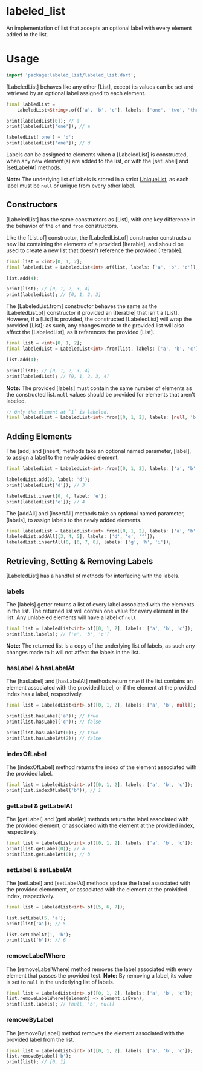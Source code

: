 # labeled_list

An implementation of list that accepts an optional label with
every element added to the list.

# Usage

```dart
import 'package:labeled_list/labeled_list.dart';
```

[LabeledList] behaves like any other [List], except its values can
be set and retrieved by an optional label assigned to each element.

```dart
final labledList =
    LabeledList<String>.of(['a', 'b', 'c'], labels: ['one', 'two', 'three']);

print(labeledList[0]); // a
print(labeledList['one']); // a

labeledList['one'] = 'd';
print(labeledList['one']); // d
```

Labels can be assigned to elements when a [LabeledList] is constructed,
when any new element(s) are added to the list, or with the [setLabel] and
[setLabelAt] methods.

__Note:__ The underlying list of labels is stored in a strict
[UniqueList](https://pub.dev/packages/unique_list), as each label
must be `null` or unique from every other label.

## Constructors

[LabeledList] has the same constructors as [List], with one key difference
in the behavior of the `of` and `from` constructors.

Like the [List.of] constructor, the [LabeledList.of] constructor constructs
a new list containing the elements of a provided [Iterable], and should be used
to create a new list that doesn't reference the provided [Iterable].

```dart
final list = <int>[0, 1, 2];
final labeledList = LabeledList<int>.of(list, labels: ['a', 'b', 'c']);

list.add(4);

print(list); // [0, 1, 2, 3, 4]
print(labeledList); // [0, 1, 2, 3]
```

The [LabeledList.from] constructor behaves the same as the [LabeledList.of]
constructor if provided an [Iterable] that isn't a [List]. However, if a [List]
is provided, the constructed [LabeledList] will wrap the provided [List]; as such,
any changes made to the provided list will also affect the [LabeledList], as it
references the provided [List].

```dart
final list = <int>[0, 1, 2];
final labeledList = LabeledList<int>.from(list, labels: ['a', 'b', 'c']);

list.add(4);

print(list); // [0, 1, 2, 3, 4]
print(labeledList); // [0, 1, 2, 3, 4]
```

__Note:__ The provided [labels] must contain the same number of elements as
the constructed list. `null` values should be provided for elements that aren't
labeled.

```dart
// Only the element at `1` is labeled.
final labeledList = LabeledList<int>.from([0, 1, 2], labels: [null, 'b', null]);
```

## Adding Elements

The [add] and [insert] methods take an optional named parameter, [label], to
assign a label to the newly added element.

```dart
final labeledList = LabeledList<int>.from([0, 1, 2], labels: ['a', 'b', 'c']);

labeledList.add(3, label: 'd');
print(labeledList['d']); // 3

labeledList.insert(0, 4, label: 'e');
print(labeledList['e']); // 4
```

The [addAll] and [insertAll] methods take an optional named parameter, [labels],
to assign labels to the newly added elements.

```dart
final labeledList = LabeledList<int>.from([0, 1, 2], labels: ['a', 'b', 'c']);
labeledList.addAll([3, 4, 5], labels: ['d', 'e', 'f']);
labeledList.insertAll(0, [6, 7, 8], labels: ['g', 'h', 'i']);
```

## Retrieving, Setting & Removing Labels

[LabeledList] has a handful of methods for interfacing with the labels.

### labels

The [labels] getter returns a list of every label associated with the
elements in the list. The returned list will contain one value for every
element in the list. Any unlabeled elements will have a label of `null`.

```dart
final list = LabeledList<int>.of([0, 1, 2], labels: ['a', 'b', 'c']);
print(list.labels); // ['a', 'b', 'c']
```

__Note:__ The returned list is a copy of the underlying list of labels,
as such any changes made to it will not affect the labels in the list.

### hasLabel & hasLabelAt

The [hasLabel] and [hasLabelAt] methods return `true` if the list contains
an element associated with the provided label, or if the element at the
provided index has a label, respectively.

```dart
final list = LabeledList<int>.of([0, 1, 2], labels: ['a', 'b', null]);

print(list.hasLabel('a')); // true
print(list.hasLabel('c')); // false

print(list.hasLabelAt(0)); // true
print(list.hasLabelAt(2)); // false
```

### indexOfLabel

The [indexOfLabel] method returns the index of the element associated with
the provided label.

```dart
final list = LabeledList<int>.of([0, 1, 2], labels: ['a', 'b', 'c']);
print(list.indexOfLabel('b')); // 1
```

### getLabel & getLabelAt

The [getLabel] and [getLabelAt] methods return the label associated with
the provided element, or associated with the element at the provided index,
respectively.

```dart
final list = LabeledList<int>.of([0, 1, 2], labels: ['a', 'b', 'c']);
print(list.getLabel(0)); // a
print(list.getLabelAt(0)); // b
```

### setLabel & setLabelAt

The [setLabel] and [setLabelAt] methods update the label associated
with the provided elemement, or associated with the element at the proivided
index, respectively.

```dart
final list = LabeledList<int>.of([5, 6, 7]);

list.setLabel(5, 'a');
print(list['a']); // 5

list.setLabelAt(1, 'b');
print(list['b']); // 6
```

### removeLabelWhere

The [removeLabelWhere] method removes the label associated with every element
that passes the provided test. __Note:__ By removing a label, its value is
set to `null` in the underlying list of labels.

```dart
final list = LabeledList<int>.of([0, 1, 2], labels: ['a', 'b', 'c']);
list.removeLabelWhere((element) => element.isEven);
print(list.labels); // [null, 'b', null]
```

### removeByLabel

The [removeByLabel] method removes the element associated with the provided
label from the list.

```dart
final list = LabeledList<int>.of([0, 1, 2], labels: ['a', 'b', 'c']);
list.removeByLabel('b');
print(list); // [0, 1]
```
